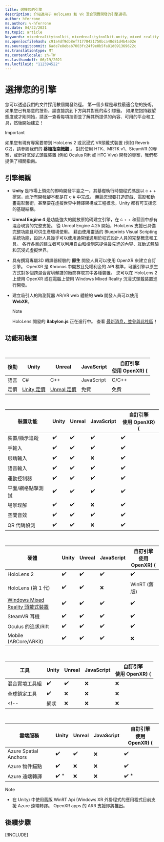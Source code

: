 ```yaml
---
title: 選擇您的引擎
description: 介紹適用于 HoloLens 和 VR 混合現實開發的引擎選項。
author: hferrone
ms.author: v-hferrone
ms.date: 04/22/2021
ms.topic: article
keywords: mixedrealitytoolkit、mixedrealitytoolkit-unity、mixed reality 耳機、windows mixed reality 耳機、虛擬實境耳機、unity
ms.openlocfilehash: c91a4df9db8ef71778421750bca48d81d4b4a02e
ms.sourcegitcommit: 6ade7e8ebab7003fc24f9e0b5fa81d091369622c
ms.translationtype: MT
ms.contentlocale: zh-TW
ms.lasthandoff: 06/19/2021
ms.locfileid: "112394522"
---
```

# <a name="choosing-your-engine"></a>選擇您的引擎

您可以透過我們的文件採用數個開發路徑。 第一個步驟是尋找最適合您的技術。 如果您已有屬意的技術，請直接跳到下方與其對應的索引標籤。 如果您抱持觀望態度或才剛開始，請逐一查看每項技術並了解其所提供的內容、可用的平台和工具，然後開始建立！

> [!IMPORTANT]
> 如果您有現有專案要帶到 HoloLens 2 或沉浸式 VR頭戴式裝置 (例如 Reverb G2)，請參閱我們的 **[移植指南概觀](porting-apps/porting-overview.md)** 。 對於使用 HTK、MRTK v1、SteamVR 的專案，或針對沉浸式頭戴裝置 (例如 Oculus Rift 或 HTC Vive) 開發的專案，我們都提供了相關指南。

## <a name="engine-overview"></a>引擎概觀

* **Unity** 是市場上領先的即時開發平臺之一，其基礎執行時間程式碼是以 c + + 撰寫，而所有開發腳本都是在 c # 中完成。 無論您想要打造遊戲、電影和動畫電影藝術，甚至要在虛擬世界中轉譯架構或工程概念，Unity 都有可支援您的基礎結構。

* **Unreal Engine 4** 是功能強大的開放原始碼建立引擎，在 c + + 和藍圖中都有混合現實的完整支援。 從 Unreal Engine 4.25 開始，HoloLens 支援已具備完整功能且可供生產環境使用。 藉由使用靈活的 Blueprints Visual Scripting 系統功能，設計人員幾乎可以使用通常僅適用於程式設計人員的完整概念和工具。 各行各業的建立者可以利用自由和控制來提供最先進的內容、互動式體驗和沉浸式虛擬世界。

* 具有撰寫專屬3D 轉譯器經驗的 **原生** 開發人員可以使用 OpenXR 來建立自訂引擎。 OpenXR 是 Khronos 中開放且免權利金的 API 標準，可讓引擎以原生方式對多個跨混合實境頻譜的廠商存取其中各種裝置。 您可以在 HoloLens 2 上使用 OpenXR 或在電腦上使用 Windows Mixed Reality 沉浸式頭戴裝置進行開發。

* 建立吸引人的跨瀏覽器 AR/VR web 體驗的 **web** 開發人員可以使用 **WebXR**。

    > [!NOTE]
    > HoloLens 開發的 **Babylon.js** 正在進行中。 查看 [最新消息，並參與此社區](https://doc.babylonjs.com/divingDeeper/webXR/introToWebXR)！

<!-- Babylon is a Javascript-based, open source, 3D graphics engine capable of powering 3D scenes in a web browser. Babylon.js 4.2+ includes support for WebXR. With Babylon React Native, you can even build cross-platform native     applications for PC, mobile, and mixed reality devices. -->

## <a name="features-and-devices"></a>功能和裝置

<br>

| 後勤 | Unity | Unreal | JavaScript | 自訂引擎 <br>使用 OpenXR)  ( |
|---|---|---|---|---|
| 語言 | C# | C++ | JavaScript | C/C++ |
| 定價 | [Unity 定價](https://store.unity.com/#plans-individual) | [Unreal 定價](https://www.unrealengine.com/download) | 免費 | 免費 |

<br>

| 裝置功能 | Unity | Unreal | JavaScript | 自訂引擎 <br>使用 OpenXR)  ( |
|---|---|---|---|---|
| 裝置/顯示追蹤 | ✔️ | ✔️ | ✔️ | ✔️ |
| 手輸入 | ✔️ | ✔️ | ✔️ | ✔️ |
| 眼睛輸入 | ✔️ | ✔️ | ❌ | ✔️ |
| 語音輸入 | ✔️ | ✔️ | ✔️ | ✔️ |
| 運動控制器 | ✔️ | ✔️ | ✔️ | ✔️ |
| 平面/網格點擊測試 | ✔️ | ✔️ | ✔️ | ✔️ |
| 場景理解 | ✔️ | ✔️ | ❌ | ✔️ |
| 空間音效 | ✔️ | ✔️ | ✔️ | ✔️ |
| QR 代碼偵測 | ✔️ | ✔️ | ❌ | ✔️ |

<br>

| 硬體 | Unity | Unreal | JavaScript | 自訂引擎 <br>使用 OpenXR)  ( |
|---|---|---|---|---|
| HoloLens 2 | ✔️ | ✔️ | ✔️ | ✔️ |
| HoloLens (第 1 代) | ✔️ | ✔️ | ❌ | WinRT (舊版)  |
| [Windows Mixed Reality 頭戴式裝置](../discover/immersive-headset-hardware-details.md) | ✔️ | ✔️ | ✔️ | ✔️ |
| SteamVR 耳機 | ✔️ | ✔️ | ✔️ | ✔️ |
| Oculus 的追求/Rift | ✔️ | ✔️ | ✔️ | ✔️ |
| Mobile (ARCore/ARKit)  | ✔️ | ✔️ | ✔️ | ❌ |

<br>

| 工具 | Unity | Unreal | JavaScript | 自訂引擎 <br>使用 OpenXR)  ( |
|---|---|---|---|---|
| 混合實境工具組 | ✔️ | ✔️ | ❌  | ❌ |
| 全球鎖定工具 | ✔️ | ❌ | ❌  | ❌ |
<!-- | 網狀 | ❌ | ❌ | ❌ | ❌ | -->

<br>

| 雲端服務 | Unity | Unreal | JavaScript | 自訂引擎 <br>使用 OpenXR)  ( |
|---|---|---|---|---|
| Azure Spatial Anchors | ✔️ | ✔️ | ❌ | ✔️ |
| Azure 物件錨點 | ✔️ | ❌ | ❌ | ✔️ |
| Azure 遠端轉譯 | ✔️ * | ❌ | ❌ | ✔️ * |

> [!NOTE]
> * 在 Unity) 中使用舊版 WinRT Api (Windows XR 外掛程式的應用程式目前支援 Azure 遠端轉譯。 OpenXR apps 的 ARR 支援即將推出。

## <a name="next-steps"></a>後續步驟

[!INCLUDE[](includes/tools-next-steps.md)]